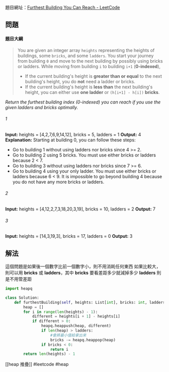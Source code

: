 
題目網址：[Furthest Building You Can Reach - LeetCode](https://leetcode.com/problems/furthest-building-you-can-reach/description/?envType=daily-question&envId=2024-02-17)
## 問題

#### 題目大綱

>You are given an integer array `heights` representing the heights of buildings, some `bricks`, and some `ladders`.
  You start your journey from building `0` and move to the next building by possibly using bricks or ladders.
  While moving from building `i` to building `i+1` (**0-indexed**),
> - If the current building's height is **greater than or equal** to the next building's height, you do **not** need a ladder or bricks.
> - If the current building's height is **less than** the next building's height, you can either use **one ladder** or `(h[i+1] - h[i])` **bricks**.
> 
   *Return the furthest building index (0-indexed) you can reach if you use the given ladders and bricks optimally.*

###### 1
**Input:** heights = [4,2,7,6,9,14,12], bricks = 5, ladders = 1
**Output:** 4
**Explanation:** Starting at building 0, you can follow these steps:
- Go to building 1 without using ladders nor bricks since 4 >= 2.
- Go to building 2 using 5 bricks. You must use either bricks or ladders because 2 < 7.
- Go to building 3 without using ladders nor bricks since 7 >= 6.
- Go to building 4 using your only ladder. You must use either bricks or ladders because 6 < 9.
It is impossible to go beyond building 4 because you do not have any more bricks or ladders.
###### 2
**Input:** heights = [4,12,2,7,3,18,20,3,19], bricks = 10, ladders = 2
**Output:** 7
###### 3
**Input:** heights = [14,3,19,3], bricks = 17, ladders = 0
**Output:** 3
## 解法

這個問題是如果後一個數字比前一個數字小，則不用消耗任何東西
如果比較大，則可以用 **bricks** 或 **ladders**，其中 **bricks** 要看差距多少就減掉多少
**ladders** 則是不用管差距

```python
import heapq

class Solution:
    def furthestBuilding(self, heights: List[int], bricks: int, ladders: int) -> int:
        heap = []
        for i in range(len(heights) - 1):
            different = heights[i + 1] - heights[i]
            if different > 0:
                heapq.heappush(heap, different)
                if len(heap) > ladders:
	                #會將最小值給拿出來
                    bricks -= heapq.heappop(heap)
                if bricks < 0:
                    return i
        return len(heights) - 1
```

[[heap 推疊]]
#leetcode #heap 